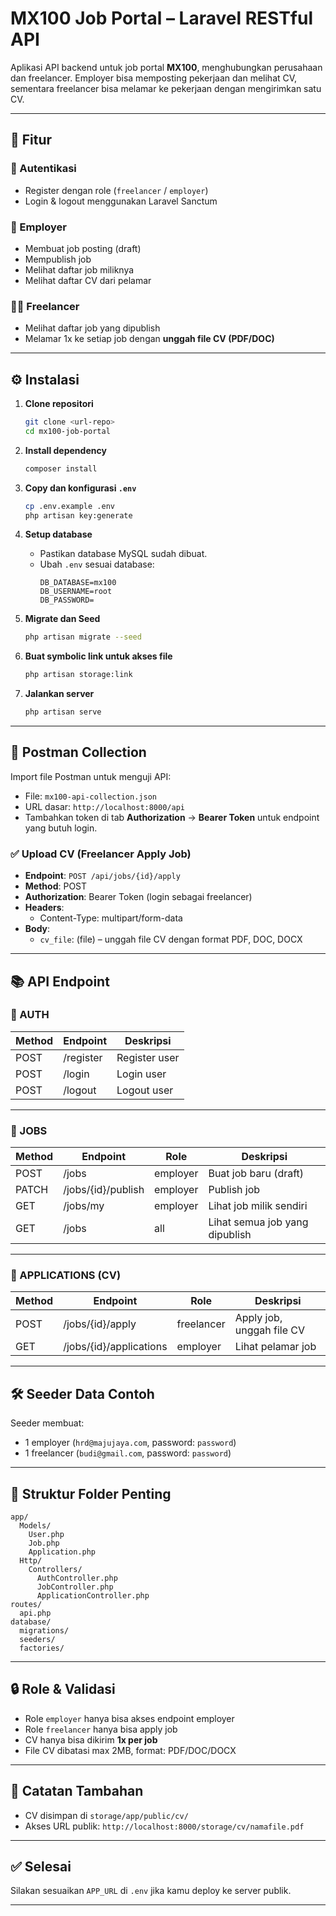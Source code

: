 # MX100 Job Portal – Laravel RESTful API

Aplikasi API backend untuk job portal **MX100**, menghubungkan perusahaan dan freelancer. Employer bisa memposting pekerjaan dan melihat CV, sementara freelancer bisa melamar ke pekerjaan dengan mengirimkan satu CV.

---

## 🚀 Fitur

### 🔐 Autentikasi
- Register dengan role (`freelancer` / `employer`)
- Login & logout menggunakan Laravel Sanctum

### 💼 Employer
- Membuat job posting (draft)
- Mempublish job
- Melihat daftar job miliknya
- Melihat daftar CV dari pelamar

### 👨‍💻 Freelancer
- Melihat daftar job yang dipublish
- Melamar 1x ke setiap job dengan **unggah file CV (PDF/DOC)**

---

## ⚙️ Instalasi

1. **Clone repositori**
   ```bash
   git clone <url-repo>
   cd mx100-job-portal
   ```

2. **Install dependency**
   ```bash
   composer install
   ```

3. **Copy dan konfigurasi `.env`**
   ```bash
   cp .env.example .env
   php artisan key:generate
   ```

4. **Setup database**
   - Pastikan database MySQL sudah dibuat.
   - Ubah `.env` sesuai database:
     ```
     DB_DATABASE=mx100
     DB_USERNAME=root
     DB_PASSWORD=
     ```

5. **Migrate dan Seed**
   ```bash
   php artisan migrate --seed
   ```

6. **Buat symbolic link untuk akses file**
   ```bash
   php artisan storage:link
   ```

7. **Jalankan server**
   ```bash
   php artisan serve
   ```

---

## 🧪 Postman Collection

Import file Postman untuk menguji API:

- File: `mx100-api-collection.json`
- URL dasar: `http://localhost:8000/api`
- Tambahkan token di tab **Authorization** → **Bearer Token** untuk endpoint yang butuh login.

### ✅ Upload CV (Freelancer Apply Job)

- **Endpoint**: `POST /api/jobs/{id}/apply`
- **Method**: POST
- **Authorization**: Bearer Token (login sebagai freelancer)
- **Headers**:
  - Content-Type: multipart/form-data
- **Body**:
  - `cv_file`: (file) – unggah file CV dengan format PDF, DOC, DOCX

---

## 📚 API Endpoint

### 🔐 AUTH

| Method | Endpoint      | Deskripsi         |
|--------|---------------|-------------------|
| POST   | /register     | Register user     |
| POST   | /login        | Login user        |
| POST   | /logout       | Logout user       |

---

### 💼 JOBS

| Method | Endpoint              | Role      | Deskripsi                             |
|--------|-----------------------|-----------|----------------------------------------|
| POST   | /jobs                 | employer  | Buat job baru (draft)                 |
| PATCH  | /jobs/{id}/publish    | employer  | Publish job                           |
| GET    | /jobs/my              | employer  | Lihat job milik sendiri               |
| GET    | /jobs                 | all       | Lihat semua job yang dipublish        |

---

### 📎 APPLICATIONS (CV)

| Method | Endpoint                  | Role        | Deskripsi                             |
|--------|---------------------------|-------------|----------------------------------------|
| POST   | /jobs/{id}/apply          | freelancer  | Apply job, unggah file CV             |
| GET    | /jobs/{id}/applications  | employer    | Lihat pelamar job                     |

---

## 🛠️ Seeder Data Contoh

Seeder membuat:
- 1 employer (`hrd@majujaya.com`, password: `password`)
- 1 freelancer (`budi@gmail.com`, password: `password`)

---

## 📂 Struktur Folder Penting

```
app/
  Models/
    User.php
    Job.php
    Application.php
  Http/
    Controllers/
      AuthController.php
      JobController.php
      ApplicationController.php
routes/
  api.php
database/
  migrations/
  seeders/
  factories/
```

---

## 🔒 Role & Validasi

- Role `employer` hanya bisa akses endpoint employer
- Role `freelancer` hanya bisa apply job
- CV hanya bisa dikirim **1x per job**
- File CV dibatasi max 2MB, format: PDF/DOC/DOCX

---

## 📌 Catatan Tambahan

- CV disimpan di `storage/app/public/cv/`
- Akses URL publik: `http://localhost:8000/storage/cv/namafile.pdf`

---

## ✅ Selesai

Silakan sesuaikan `APP_URL` di `.env` jika kamu deploy ke server publik.

---
